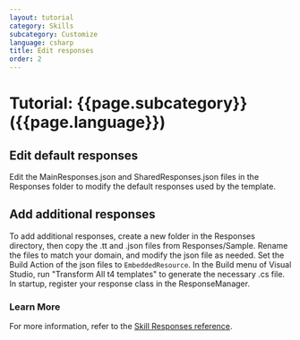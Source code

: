 ```yaml
---
layout: tutorial
category: Skills
subcategory: Customize
language: csharp
title: Edit responses
order: 2
---
```


# Tutorial: {{page.subcategory}} ({{page.language}})

## Edit default responses
Edit the MainResponses.json and SharedResponses.json files in the Responses folder to modify the default responses used by the template.

## Add additional responses
To add additional responses, create a new folder in the Responses directory, then copy the .tt and .json files from Responses/Sample. Rename the files to match your domain, and modify the json file as needed. Set the Build Action of the json files to `EmbeddedResource`. In the Build menu of Visual Studio, run "Transform All t4 templates" to generate the necessary .cs file. In startup, register your response class in the ResponseManager.

### Learn More
For more information, refer to the [Skill Responses reference]({{site.baseurl}}/skills/handbook/language-generation).
